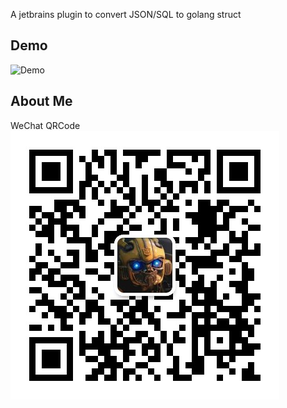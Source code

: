 
A jetbrains plugin to convert JSON/SQL to golang struct

## Demo

![Demo](./docs/demo.gif)


## About Me

WeChat QRCode
![QRCode](./docs/author-wechat.jpeg)

